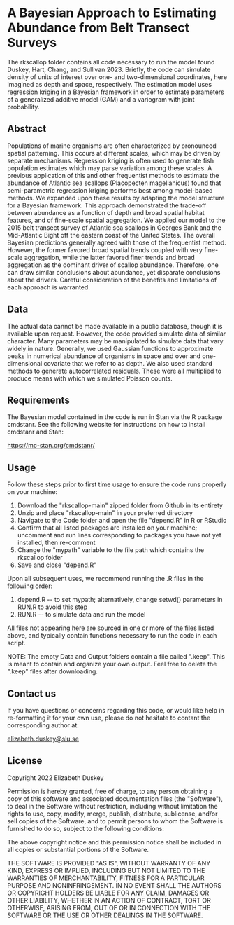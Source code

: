 # A Bayesian Approach to Estimating Abundance from Belt Transect Surveys

The rkscallop folder contains all code necessary to run the model found Duskey, Hart, Chang, and Sullivan 2023.  Briefly, the code can simulate density of units of interest over one- and two-dimensional coordinates, here imagined as depth and space, respectively.  The estimation model uses regression kriging in a Bayesian framework in order to estimate parameters of a generalized additive model (GAM) and a variogram with joint probability.

## Abstract

Populations of marine organisms are often characterized by pronounced spatial patterning.  This occurs at different scales, which may be driven by separate mechanisms.  Regression kriging is often used to generate fish population estimates which may parse variation among these scales.  A previous application of this and other frequentist methods to estimate the abundance of Atlantic sea scallops (Placopecten magellanicus) found that semi-parametric regression kriging performs best among model-based methods.  We expanded upon these results by adapting the model structure for a Bayesian framework.  This approach demonstrated the trade-off between abundance as a function of depth and broad spatial habitat features, and of fine-scale spatial aggregation.  We applied our model to the 2015 belt transect survey of Atlantic sea scallops in Georges Bank and the Mid-Atlantic Bight off the eastern coast of the United States.  The overall Bayesian predictions generally agreed with those of the frequentist method.  However, the former favored broad spatial trends coupled with very fine-scale aggregation, while the latter favored finer trends and broad aggregation as the dominant driver of scallop abundance.  Therefore, one can draw similar conclusions about abundance, yet disparate conclusions about the drivers.  Careful consideration of the benefits and limitations of each approach is warranted.

## Data

The actual data cannot be made available in a public database, though it is available upon request.  However, the code provided simulate data of similar character.  Many parameters may be manipulated to simulate data that vary widely in nature.  Generally, we used Gaussian functions to approximate peaks in numerical abundance of organisms in space and over and one-dimensional covariate that we refer to as depth.  We also used standard methods to generate autocorrelated residuals.  These were all multiplied to produce means with which we simulated Poisson counts.

## Requirements

The Bayesian model contained in the code is run in Stan via the R package cmdstanr.  See the following website for instructions on how to install cmdstanr and Stan:

https://mc-stan.org/cmdstanr/

## Usage

Follow these steps prior to first time usage to ensure the code runs properly on your machine:

1. Download the "rkscallop-main" zipped folder from Github in its entirety
2. Unzip and place "rkscallop-main" in your preferred directory
3. Navigate to the Code folder and open the file "depend.R" in R or RStudio
4. Confirm that all listed packages are installed on your machine; uncomment and run lines corresponding to packages you have not yet installed, then re-comment
5. Change the "mypath" variable to the file path which contains the rkscallop folder
6. Save and close "depend.R"

Upon all subsequent uses, we recommend running the .R files in the following order:

1. depend.R -- to set mypath; alternatively, change setwd() parameters in RUN.R to avoid this step
2. RUN.R -- to simulate data and run the model

All files not appearing here are sourced in one or more of the files listed above, and typically contain functions necessary to run the code in each script.

NOTE: The empty Data and Output folders contain a file called ".keep".  This is meant to contain and organize your own output.  Feel free to delete the ".keep" files after downloading.

## Contact us

If you have questions or concerns regarding this code, or would like help in re-formatting it for your own use, please do not hesitate to contant the corresponding author at:

elizabeth.duskey@slu.se

## License

Copyright 2022 Elizabeth Duskey

Permission is hereby granted, free of charge, to any person obtaining a copy of this software and associated documentation files (the "Software"), to deal in the Software without restriction, including without limitation the rights to use, copy, modify, merge, publish, distribute, sublicense, and/or sell copies of the Software, and to permit persons to whom the Software is furnished to do so, subject to the following conditions:

The above copyright notice and this permission notice shall be included in all copies or substantial portions of the Software.

THE SOFTWARE IS PROVIDED "AS IS", WITHOUT WARRANTY OF ANY KIND, EXPRESS OR IMPLIED, INCLUDING BUT NOT LIMITED TO THE WARRANTIES OF MERCHANTABILITY, FITNESS FOR A PARTICULAR PURPOSE AND NONINFRINGEMENT. IN NO EVENT SHALL THE AUTHORS OR COPYRIGHT HOLDERS BE LIABLE FOR ANY CLAIM, DAMAGES OR OTHER LIABILITY, WHETHER IN AN ACTION OF CONTRACT, TORT OR OTHERWISE, ARISING FROM, OUT OF OR IN CONNECTION WITH THE SOFTWARE OR THE USE OR OTHER DEALINGS IN THE SOFTWARE.
